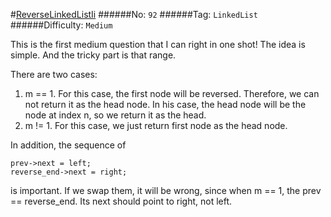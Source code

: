 #[ReverseLinkedListIi](https://leetcode.com/problems/reverse-linked-list-ii/)
######No: `92`
######Tag: `LinkedList`
######Difficulty: `Medium`

This is the first medium question that I can right in one shot!
The idea is simple. And the tricky part is that range.

There are two cases:
1. m == 1. For this case, the first node will be reversed. Therefore, we can not return it as the head node.
In his case, the head node will be the node at index n, so we return it as the head.
2. m != 1. For this case, we just return first node as the head node.

In addition, the sequence of

```
prev->next = left;
reverse_end->next = right;
```
is important. If we swap them, it will be wrong, since when m == 1, the prev == reverse_end. Its next should point
to right, not left. 

